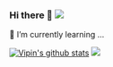 ### Hi there 👋 ![](https://komarev.com/ghpvc/?username=vipin-k&color=green) 
🌱 I’m currently learning ...
<!--
**vipin-k/vipin-k** is a ✨ _special_ ✨ repository because its `README.md` (this file) appears on your GitHub profile.
 💬 Ask me about ...
Here are some ideas to get you started:

- 🔭 I’m currently working on ...
- 🌱 I’m currently learning ...
- 👯 I’m looking to collaborate on ...
- 🤔 I’m looking for help with ...
- 💬 Ask me about ...
- 📫 How to reach me: ...
- 😄 Pronouns: ...
- ⚡ Fun fact: ...
-->

[![Vipin's github stats](https://github-readme-stats.vercel.app/api?username=vipin-k&show_icons=true&theme=radical)](https://github.com/anuraghazra/github-readme-stats)
<img src="https://img.shields.io/badge/python%20-%2314354C.svg?&style=for-the-badge&logo=python&logoColor=white"/>
